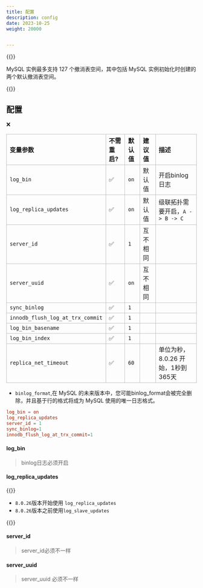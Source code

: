 ```yaml
---
title: 配置
description: config
date: 2023-10-25
weight: 20000


---
```


<style>
th, td {
  border: 1px solid rgb(190, 190, 190);
}
</style>

{{<alert color="danger" title="注意" >}}

MySQL 实例最多支持 127 个撤消表空间，其中包括 MySQL 实例初始化时创建的两个默认撤消表空间。

{{</alert>}}



## 配置


&#10060;


| 变量参数                         | 不需重启? | 默认值 | 建议值   | 描述                              |
| :------------------------------- | :-------- | :----- | :------- | :-------------------------------- |
| `log_bin`                        | &#9989;   | `on`   | 默认值   | 开启binlog日志                    |
| `log_replica_updates`            | &#9989;   | `on`   | 默认值   | 级联拓扑需要开启，`A -> B -> C`   |
| `server_id`                      | &#9989;   | `1`    | 互不相同 |                                   |
| `server_uuid`                    | &#9989;   | `on`   | 互不相同 |                                   |
| `sync_binlog`                    | &#9989;   | `1`    |          |                                   |
| `innodb_flush_log_at_trx_commit` | &#9989;   | `1`    |          |                                   |
| `log_bin_basename`               | &#9989;   | `1`    |          |                                   |
| `log_bin_index`                  | &#9989;   | `1`    |          |                                   |
| `replica_net_timeout`            | &#9989;   | `60`   |          | 单位为秒，8.0.26 开始，1秒到365天 |






- `binlog_format`,在 MySQL 的未来版本中，您可能binlog_format会被完全删除，并且基于行的格式将成为 MySQL 使用的唯一日志格式。



```toml
log_bin = on
log_replica_updates
server_id = 1
sync_binlog=1
innodb_flush_log_at_trx_commit=1

```

#### log_bin

> binlog日志必须开启


#### log_replica_updates

{{<alert color="danger" title="注意" >}}

- `8.0.26`版本开始使用 `log_replica_updates`
- `8.0.26`版本之前使用`log_slave_updates`

{{</alert>}}


#### server_id

> server_id必须不一样



#### server_uuid

> server_uuid 必须不一样






